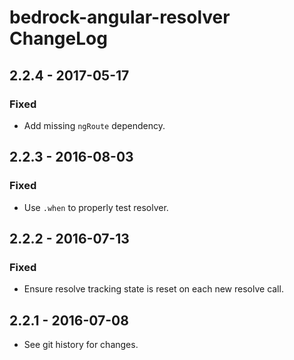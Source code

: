 # bedrock-angular-resolver ChangeLog

## 2.2.4 - 2017-05-17

### Fixed
- Add missing `ngRoute` dependency.

## 2.2.3 - 2016-08-03

### Fixed
- Use `.when` to properly test resolver.

## 2.2.2 - 2016-07-13

### Fixed
- Ensure resolve tracking state is reset on each new resolve call.

## 2.2.1 - 2016-07-08

- See git history for changes.
